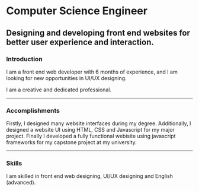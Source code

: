 # Computer Science Engineer

## Designing and developing front end websites for better user experience and interaction.

### Introduction
<p>I am a front end web developer with 6 months of experience, and I am looking for new opportunities in UI/UX designing.<p>
<p>I am a creative and dedicated professional.</p>
<hr>

### Accomplishments
<p>Firstly, I designed many website interfaces during my degree. Additionally, I designed a website UI using HTML, CSS and Javascript for my major project. Finally I developed a fully functional webisite using javascript frameworks for my capstone project at my university.</p>
<hr>

### Skills
<p>I am skilled in front end web designing, UI/UX designing and English (advanced).</p>
